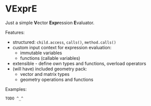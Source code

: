 VExprE
======

Just a simple **V**ector **Expr**ession **E**valuator.

Features:

 * structured: `child.access`, `calls()`, `method.calls()`
 * custom input context for expression evaluation:
    * immutable variables
    * functions (callable variables)
 * extensible - define own types and functions, overload operators
 * (will have) included geometry pack:
    * vector and matrix types
    * geometry operations and functions

Examples:

````
TODO ^_^
````